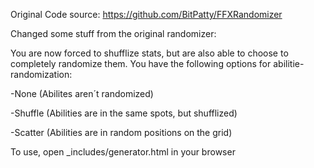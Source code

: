 Original Code source: https://github.com/BitPatty/FFXRandomizer

Changed some stuff from the original randomizer:

You are now forced to shufflize stats, but are also able to choose to completely randomize them.
You have the following options for abilitie-randomization:

-None (Abilites aren´t randomized)

-Shuffle (Abilities are in the same spots, but shufflized)

-Scatter (Abilities are in random positions on the grid)

To use, open _includes/generator.html in your browser  
